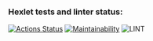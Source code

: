 ### Hexlet tests and linter status:
[![Actions Status](https://github.com/ruslanmsk/frontend-project-lvl3/workflows/hexlet-check/badge.svg)](https://github.com/ruslanmsk/frontend-project-lvl3/actions)
[![Maintainability](https://api.codeclimate.com/v1/badges/ebe225d2fa7e60efdca3/maintainability)](https://codeclimate.com/github/ruslanmsk/frontend-project-lvl3/maintainability)
![LINT](https://github.com/ruslanmsk/frontend-project-lvl3/workflows/LINT/badge.svg?branch=master)
